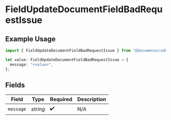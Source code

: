# FieldUpdateDocumentFieldBadRequestIssue

## Example Usage

```typescript
import { FieldUpdateDocumentFieldBadRequestIssue } from "@documenso/sdk-typescript/models/errors";

let value: FieldUpdateDocumentFieldBadRequestIssue = {
  message: "<value>",
};
```

## Fields

| Field              | Type               | Required           | Description        |
| ------------------ | ------------------ | ------------------ | ------------------ |
| `message`          | *string*           | :heavy_check_mark: | N/A                |
